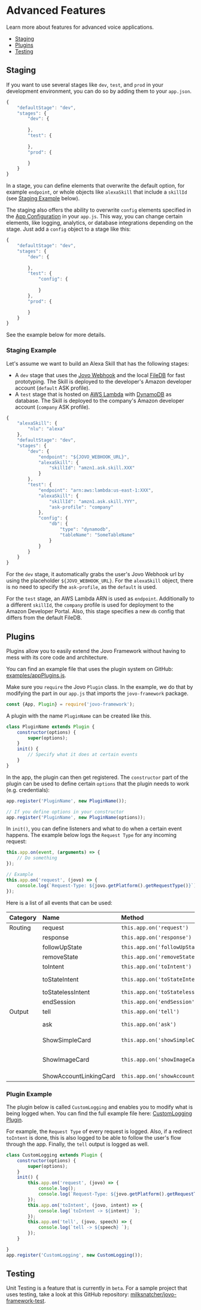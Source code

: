 # Advanced Features

Learn more about features for advanced voice applications.

* [Staging](#staging)
* [Plugins](#plugins)
* [Testing](#testing)

## Staging

If you want to use several stages like `dev`, `test`, and `prod` in your development environment, you can do so by adding them to your `app.json`.

```javascript
{
    "defaultStage": "dev",
    "stages": {
        "dev": {
            
        },
        "test": {
            
        },
        "prod": {

        }
    }
}
```
In a stage, you can define elements that overwrite the default option, for example `endpoint`, or whole objects like `alexaSkill` that include a `skillId` (see [Staging Example](#staging-example) below).

The staging also offers the ability to overwrite `config` elements specified in the [App Configuration](../03_app-configuration/README.md#available-configurations) in your `app.js`. This way, you can change certain elements, like logging, analytics, or database integrations depending on the stage. Just add a `config` object to a stage like this:


```javascript
{
    "defaultStage": "dev",
    "stages": {
        "dev": {
            
        },
        "test": {
            "config": {
                
            }
        },
        "prod": {

        }
    }
}
```
See the example below for more details.

### Staging Example

Let's assume we want to build an Alexa Skill that has the following stages:

* A `dev` stage that uses the [Jovo Webhook](../03_app-configuration/02_server/webhook.md#jovo-webhook) and the local [FileDB](../06_integrations/databases/README.md#filepersistence) for fast prototyping. The Skill is deployed to the developer's Amazon developer account (`default` ASK profile).
* A `test` stage that is hosted on [AWS Lambda](../03_app-configuration/02_server/aws-lambda.md) with [DynamoDB](../06_integrations/databases/README.md#dynamodb) as database. The Skill is deployed to the company's Amazon developer account (`company` ASK profile).

```javascript
{
    "alexaSkill": {
        "nlu": "alexa"
    },
    "defaultStage": "dev",
    "stages": {
        "dev": {
            "endpoint": "${JOVO_WEBHOOK_URL}",
            "alexaSkill": {
                "skillId": "amzn1.ask.skill.XXX"
            }
        },
        "test": {
            "endpoint": "arn:aws:lambda:us-east-1:XXX",
            "alexaSkill": {
                "skillId": "amzn1.ask.skill.YYY",
                "ask-profile": "company"
            },
            "config": {
                "db": {
                    "type": "dynamodb",
                    "tableName": "SomeTableName"
                }
            }
        }
    }
}
```

For the `dev` stage, it automatically grabs the user's Jovo Webhook url by using the placeholder `${JOVO_WEBHOOK_URL}`. For the `alexaSkill` object, there is no need to specify the `ask-profile`, as the `default` is used.

For the `test` stage, an AWS Lambda ARN is used as `endpoint`. Additionally to a different `skillId`, the `company` profile is used for deployment to the Amazon Developer Portal. Also, this stage specifies a new `db` config that differs from the default FileDB.

## Plugins

Plugins allow you to easily extend the Jovo Framework without having to mess with its core code and architecture.

You can find an example file that uses the plugin system on GitHub: [examples/appPlugins.js](https://github.com/jovotech/jovo-framework-nodejs/blob/master/examples/appPlugins.js).

Make sure you `require` the Jovo `Plugin` class. In the example, we do that by modifying the part in our `app.js` that imports the `jovo-framework` package.

```javascript
const {App, Plugin} = require('jovo-framework');
```

A plugin with the name `PluginName` can be created like this.

```javascript
class PluginName extends Plugin {
    constructor(options) {
        super(options);
    }
    init() {
        // Specify what it does at certain events
    }
}
```
In the app, the plugin can then get registered. The `constructor` part of the plugin can be used to define certain `options` that the plugin needs to work (e.g. credentials):

```javascript
app.register('PluginName', new PluginName());

// If you define options in your constructor
app.register('PluginName', new PluginName(options));
```

In `init()`, you can define listeners and what to do when a certain event happens. The example below logs the `Request Type` for any incoming request: 

```javascript
this.app.on(event, (arguments) => {
    // Do something
});

// Example
this.app.on('request', (jovo) => {
    console.log(`Request-Type: ${jovo.getPlatform().getRequestType()}`);
});
```

Here is a list of all events that can be used:

Category | Name | Method | Arguments
:--- | :--- | :--- | :---
Routing | request | `this.app.on('request')` | `jovo`
 | | response | `this.app.on('response')` | `jovo`
 | | followUpState | `this.app.on('followUpState')` | `jovo`, `state`
 | | removeState | `this.app.on('removeState')` | `jovo`
 | | toIntent | `this.app.on('toIntent')` | `jovo`, `intent`
 | | toStateIntent | `this.app.on('toStateIntent')` | `jovo`, `state`, `intent`
 | | toStatelessIntent | `this.app.on('toStatelessIntent')` | `jovo`, `intent`
 | | endSession | `this.app.on('endSession')` | `jovo`
Output | tell | `this.app.on('tell')` | `jovo`, `speech`
 | | ask | `this.app.on('ask')` | `jovo`, `speech`, `repromptSpeech`
 | | ShowSimpleCard | `this.app.on('showSimpleCard')` | `jovo`, `title`, `content`
 | | ShowImageCard | `this.app.on('showImageCard')` | `jovo`, `title`, `content`, `imageUrl`
 | | ShowAccountLinkingCard | `this.app.on('showAccountLinkingCard')` | `jovo`



### Plugin Example

The plugin below is called `CustomLogging` and enables you to modify what is being logged when. You can find the full example file here: [CustomLogging Plugin](https://github.com/jovotech/jovo-framework-nodejs/blob/master/examples/appPlugins.js).

For example, the `Request Type` of every request is logged. Also, if a redirect `toIntent` is done, this is also logged to be able to follow the user's flow through the app. Finally, the `tell` output is logged as well.

```javascript
class CustomLogging extends Plugin {
    constructor(options) {
        super(options);
    }
    init() {
        this.app.on('request', (jovo) => {
            console.log();
            console.log(`Request-Type: ${jovo.getPlatform().getRequestType()}`);
        });
        this.app.on('toIntent', (jovo, intent) => {
            console.log(`toIntent -> ${intent} `);
        });
        this.app.on('tell', (jovo, speech) => {
            console.log(`tell -> ${speech} `);
        });
    }

}
app.register('CustomLogging', new CustomLogging());
```


## Testing

Unit Testing is a feature that is currently in `beta`. For a sample project that uses testing, take a look at this GitHub repository: [milksnatcher/jovo-framework-test](https://github.com/milksnatcher/jovo-framework-test/).


<!--[metadata]: {"title": "Advanced Features", 
                "description": "Learn more about features for advanced voice applications with the Jovo Framework.",
                "activeSections": ["advanced", "advanced_index"],
                "expandedSections": "advanced",
                "inSections": "advanced",
                "breadCrumbs": {"Docs": "framework/docs",
				"Advanced Features": ""
                                },
		"commentsID": "framework/docs/advanced"
                }-->
